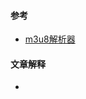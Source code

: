 #### 参考
- [m3u8解析器](https://github.com/grafov/m3u8)

#### 文章解释
- [](https://www.52pojie.cn/thread-1686788-1-1.html)
